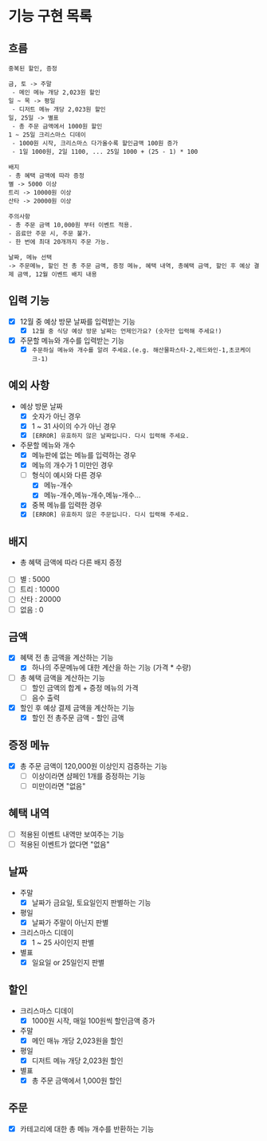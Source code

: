 # 기능 구현 목록

## 흐름

```
중복된 할인, 증정

금, 토 -> 주말
 - 메인 메뉴 개당 2,023원 할인
일 ~ 목 -> 평일
 - 디저트 메뉴 개당 2,023원 할인
일, 25일 -> 별표
 - 총 주문 금액에서 1000원 할인
1 ~ 25일 크리스마스 디데이
 - 1000원 시작, 크리스마스 다가올수록 할인금액 100원 증가
 - 1일 1000원, 2일 1100, ... 25일 1000 + (25 - 1) * 100
 
배지
- 총 혜택 금액에 따라 증정
별 -> 5000 이상
트리 -> 10000원 이상
산타 -> 20000원 이상

주의사항
- 총 주문 금액 10,000원 부터 이벤트 적용.
- 음료만 주문 시, 주문 불가.
- 한 번에 최대 20개까지 주문 가능.

날짜, 메뉴 선택 
-> 주문메뉴, 할인 전 총 주문 금액, 증정 메뉴, 혜택 내역, 총혜택 금액, 할인 후 예상 결제 금액, 12월 이벤트 배지 내용
```

## 입력 기능

- [x] 12월 중 예상 방문 날짜를 입력받는 기능
    - [x] `12월 중 식당 예상 방문 날짜는 언제인가요? (숫자만 입력해 주세요!)`
- [x] 주문할 메뉴와 개수를 입력받는 기능
    - [x] `주문하실 메뉴와 개수를 알려 주세요.(e.g. 해산물파스타-2,레드와인-1,초코케이크-1)`

## 예외 사항

- 예상 방문 날짜
    - [x] 숫자가 아닌 경우
    - [x] 1 ~ 31 사이의 수가 아닌 경우
    - [x] `[ERROR] 유효하지 않은 날짜입니다. 다시 입력해 주세요.`
- 주문할 메뉴와 개수
    - [x] 메뉴판에 없는 메뉴를 입력하는 경우
    - [x] 메뉴의 개수가 1 미만인 경우
    - [ ] 형식이 예시와 다른 경우
        - [x] 메뉴-개수
        - [x] 메뉴-개수,메뉴-개수,메뉴-개수...
    - [x] 중복 메뉴를 입력한 경우
    - [x] `[ERROR] 유효하지 않은 주문입니다. 다시 입력해 주세요.`

## 배지

- 총 혜택 금액에 따라 다른 배지 증정
- [ ] 별 : 5000
- [ ] 트리 : 10000
- [ ] 산타 : 20000
- [ ] 없음 : 0

## 금액

- [x] 혜택 전 총 금액을 계산하는 기능
    - [x] 하나의 주문메뉴에 대한 계산을 하는 기능 (가격 * 수량)
- [ ] 총 혜택 금액을 계산하는 기능
    - [ ] 할인 금액의 합계 + 증정 메뉴의 가격
    - [ ] 음수 출력
- [x] 할인 후 예상 결제 금액을 계산하는 기능
    - [x] 할인 전 총주문 금액 - 할인 금액

## 증정 메뉴

- [x] 총 주문 금액이 120,000원 이상인지 검증하는 기능
    - [ ] 이상이라면 샴페인 1개를 증정하는 기능
    - [ ] 미만이라면 "없음"

## 혜택 내역

- [ ] 적용된 이벤트 내역만 보여주는 기능
- [ ] 적용된 이벤트가 없다면 "없음"

## 날짜

- 주말
    - [x] 날짜가 금요일, 토요일인지 판별하는 기능
- 평일
    - [x] 날짜가 주말이 아닌지 판별
- 크리스마스 디데이
    - [x] 1 ~ 25 사이인지 판별
- 별표
    - [x] 일요일 or 25일인지 판별

## 할인

- 크리스마스 디데이
    - [x] 1000원 시작, 매일 100원씩 할인금액 증가
- 주말
    - [x] 메인 매뉴 개당 2,023원을 할인
- 평일
    - [x] 디저트 메뉴 개당 2,023원 할인
- 별표
    - [x] 총 주문 금액에서 1,000원 할인

## 주문

- [x] 카테고리에 대한 총 메뉴 개수를 반환하는 기능
